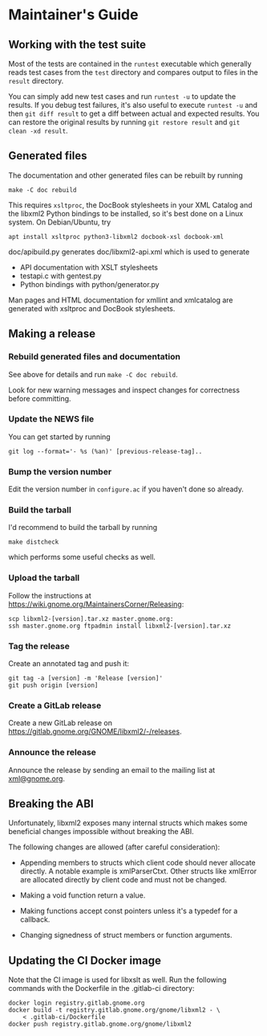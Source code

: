 # Maintainer's Guide

## Working with the test suite

Most of the tests are contained in the `runtest` executable which
generally reads test cases from the `test` directory and compares output
to files in the `result` directory.

You can simply add new test cases and run `runtest -u` to update the
results. If you debug test failures, it's also useful to execute
`runtest -u` and then `git diff result` to get a diff between actual and
expected results. You can restore the original results by running
`git restore result` and `git clean -xd result`.

## Generated files

The documentation and other generated files can be rebuilt by running

    make -C doc rebuild

This requires `xsltproc`, the DocBook stylesheets in your XML Catalog
and the libxml2 Python bindings to be installed, so it's best done on a
Linux system. On Debian/Ubuntu, try

    apt install xsltproc python3-libxml2 docbook-xsl docbook-xml

doc/apibuild.py generates doc/libxml2-api.xml which is used to generate

- API documentation with XSLT stylesheets
- testapi.c with gentest.py
- Python bindings with python/generator.py

Man pages and HTML documentation for xmllint and xmlcatalog are
generated with xsltproc and DocBook stylesheets.

## Making a release

### Rebuild generated files and documentation

See above for details and run `make -C doc rebuild`.

Look for new warning messages and inspect changes for correctness
before committing.

### Update the NEWS file

You can get started by running

    git log --format='- %s (%an)' [previous-release-tag]..

### Bump the version number

Edit the version number in `configure.ac` if you haven't done so already.

### Build the tarball

I'd recommend to build the tarball by running

    make distcheck

which performs some useful checks as well.

### Upload the tarball

Follow the instructions at
<https://wiki.gnome.org/MaintainersCorner/Releasing>:

    scp libxml2-[version].tar.xz master.gnome.org:
    ssh master.gnome.org ftpadmin install libxml2-[version].tar.xz

### Tag the release

Create an annotated tag and push it:

    git tag -a [version] -m 'Release [version]'
    git push origin [version]

### Create a GitLab release

Create a new GitLab release on
<https://gitlab.gnome.org/GNOME/libxml2/-/releases>.

### Announce the release

Announce the release by sending an email to the mailing list at
xml@gnome.org.

## Breaking the ABI

Unfortunately, libxml2 exposes many internal structs which makes some
beneficial changes impossible without breaking the ABI.

The following changes are allowed (after careful consideration):

- Appending members to structs which client code should never allocate
  directly. A notable example is xmlParserCtxt. Other structs like
  xmlError are allocated directly by client code and must not be changed.

- Making a void function return a value.

- Making functions accept const pointers unless it's a typedef for a
  callback.

- Changing signedness of struct members or function arguments.

## Updating the CI Docker image

Note that the CI image is used for libxslt as well. Run the following
commands with the Dockerfile in the .gitlab-ci directory:

    docker login registry.gitlab.gnome.org
    docker build -t registry.gitlab.gnome.org/gnome/libxml2 - \
        < .gitlab-ci/Dockerfile
    docker push registry.gitlab.gnome.org/gnome/libxml2

